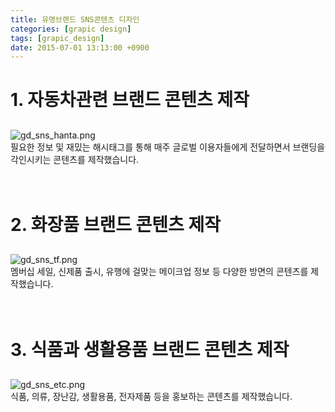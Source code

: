 ```yaml
---
title: 유명브랜드 SNS콘텐츠 디자인
categories: [grapic design]
tags: [grapic_design]
date: 2015-07-01 13:13:00 +0900
---
```

# 1. 자동차관련 브랜드 콘텐츠 제작

## 
![gd_sns_hanta.png](/posts/gd_sns_hanta.png)<br>필요한 정보 및 재밌는 해시태그를 통해 매주 글로벌 이용자들에게 전달하면서 브랜딩을 각인시키는 콘텐츠를 제작했습니다.<br><br><br>

# 2. 화장품 브랜드 콘텐츠 제작
##
![gd_sns_tf.png](/posts/gd_sns_tf.png)<br>멤버십 세일, 신제품 출시, 유행에 걸맞는 메이크업 정보 등 다양한 방면의 콘텐츠를 제작했습니다.<br><br><br>

# 3. 식품과 생활용품 브랜드 콘텐츠 제작
##
![gd_sns_etc.png](/posts/gd_sns_etc.png)<br>식품, 의류, 장난감, 생활용품, 전자제품 등을 홍보하는 콘텐츠를 제작했습니다.<br><br><br>
